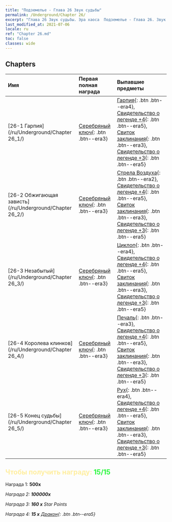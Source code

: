 ```yaml
---
title: "Подземелье - Глава 26 Звук судьбы"
permalink: /Underground/Chapter 26/
excerpt: "Глава 26 Звук судьбы. Эра хаоса  Подземелье - Глава 26. Звук судьбы"
last_modified_at: 2021-07-06
locale: ru
ref: "Chapter 26.md"
toc: false
classes: wide
---
```


## Chapters

  | Имя |  Первая полная награда | Выпавшие предметы |
  |:------------|:------------|:------------| 
  | [26-1 Гарпия](/ru/Underground/Chapter 26_1/) | [Серебряный ключ](/ItemsRU/con_693/){: .btn .btn--era3} | [Гарпия](/ItemsRU/unt_245/){: .btn .btn--era4}, [Свидетельство о легенде +4](/ItemsRU/mat_95/){: .btn .btn--era5}, [Свиток заклинания](/ItemsRU/con_694/){: .btn .btn--era3}, [Свидетельство о легенде +3](/ItemsRU/mat_88/){: .btn .btn--era5} |
  | [26-2 Обжигающая зависть](/ru/Underground/Chapter 26_2/) | [Серебряный ключ](/ItemsRU/con_693/){: .btn .btn--era3} | [Стрела Воздуха](/ItemsRU/her_449/){: .btn .btn--era2}, [Свидетельство о легенде +4](/ItemsRU/mat_95/){: .btn .btn--era5}, [Свиток заклинания](/ItemsRU/con_694/){: .btn .btn--era3}, [Свидетельство о легенде +3](/ItemsRU/mat_88/){: .btn .btn--era5} |
  | [26-3 Незабытый](/ru/Underground/Chapter 26_3/) | [Серебряный ключ](/ItemsRU/con_693/){: .btn .btn--era3} | [Циклоп](/ItemsRU/unt_222/){: .btn .btn--era4}, [Свидетельство о легенде +4](/ItemsRU/mat_95/){: .btn .btn--era5}, [Свиток заклинания](/ItemsRU/con_694/){: .btn .btn--era3}, [Свидетельство о легенде +3](/ItemsRU/mat_88/){: .btn .btn--era5} |
  | [26-4 Королева клинков](/ru/Underground/Chapter 26_4/) | [Серебряный ключ](/ItemsRU/con_693/){: .btn .btn--era3} | [Печаль](/ItemsRU/her_458/){: .btn .btn--era3}, [Свидетельство о легенде +4](/ItemsRU/mat_95/){: .btn .btn--era5}, [Свиток заклинания](/ItemsRU/con_694/){: .btn .btn--era3}, [Свидетельство о легенде +3](/ItemsRU/mat_88/){: .btn .btn--era5} |
  | [26-5 Конец судьбы](/ru/Underground/Chapter 26_5/) | [Серебряный ключ](/ItemsRU/con_693/){: .btn .btn--era3} | [Рух](/ItemsRU/unt_221/){: .btn .btn--era4}, [Свидетельство о легенде +4](/ItemsRU/mat_95/){: .btn .btn--era5}, [Свиток заклинания](/ItemsRU/con_694/){: .btn .btn--era3}, [Свидетельство о легенде +3](/ItemsRU/mat_88/){: .btn .btn--era5} |


## <span style="color: #ffeea0">Чтобы получить награду: </span><span style="color: #27f73a">15/15</span>

 Награда 1:  **500x** <i class="fas fa-gem"/>

 Награда 2:  **100000x** <i class="fas fa-coins"/>

 Награда 3: **160 x** Star Points

 Награда 4: **15 x** [Дракон](/ItemsRU/her_387/){: .btn .btn--era5}


